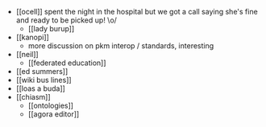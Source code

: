 - [[ocell]] spent the night in the hospital but we got a call saying she's fine and ready to be picked up! \o/
	- [[lady burup]]
- [[kanopi]]
	- more discussion on pkm interop / standards, interesting
- [[neil]]
	- [[federated education]]
- [[ed summers]]
- [[wiki bus lines]]
- [[loas a buda]]
- [[chiasm]]
	- [[ontologies]]
	- [[agora editor]]